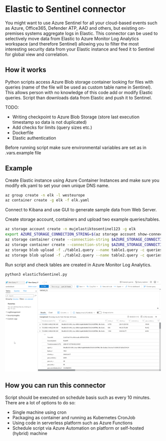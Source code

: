 # Elastic to Sentinel connector
You might want to use Azure Sentinel for all your cloud-based events such as Azure, Office365, Defender ATP, AAD and others, but existing on-premises systems aggregate logs in Elastic. This connector can be used to selectively move data from Elastic to Azure Monitor Log Analytics workspace (and therefore Sentinel) allowing you to filter the most interesting security data from your Elastic instance and feed it to Sentinel for global view and correlation.

## How it works
Python scripts access Azure Blob storage container looking for files with queries (name of the file will be used as custom table name in Sentinel). This allows person with no knowledge of this code add or modify Elastic queries. Script than downloads data from Elastic and push it to Sentinel.

TODO:
- Writing checkpoint to Azure Blob Storage (store last execution timestamp so data is not duplicated)
- Add checks for limits (query sizes etc.)
- Dockerfile
- Elastic authentication

Before running script make sure environmental variables are set as in .vars.example file

## Example
Create Elastic instance using Azure Container Instances and make sure you modify elk.yaml to set your own unique DNS name.

```bash
az group create -n elk -l westeurope
az container create -g elk -f elk.yaml
```

Connect to Kibana and use GUI to generate sample data from Web Server.

Create storage account, containers and upload two example queries/tables.
```bash
az storage account create -n mujelastiktosentinel123 -g elk
export AZURE_STORAGE_CONNECTION_STRING=$(az storage account show-connection-string -n mujelastiktosentinel123 -g elk --query connectionString -o tsv)
az storage container create --connection-string $AZURE_STORAGE_CONNECTION_STRING -n queries 
az storage container create --connection-string $AZURE_STORAGE_CONNECTION_STRING -n checkpoints 
az storage blob upload -f ./table1.query --name table1.query -c queries --connection-string $AZURE_STORAGE_CONNECTION_STRING
az storage blob upload -f ./table2.query --name table2.query -c queries --connection-string $AZURE_STORAGE_CONNECTION_STRING
```

Run script and check tables are created in Azure Monitor Log Analytics.
```bash
python3 elasticToSentinel.py
```

![](loganalytics.png)

## How you can run this connector
Script should be executed on schedule basis such as every 10 minutes. There are a lot of options to do so:
- Single machine using cron
- Packaging as container and running as Kubernetes CronJob
- Using code in serverless platform such as Azure Functions
- Schedule script via Azure Automation on platform or self-hosted (hybrid) machine

